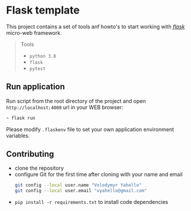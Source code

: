 # Flask template

This project contains a set of tools anf howto's to start working with [_flask_](http://flask.palletsprojects.com/en/1.1.x/) micro-web framework.

> Tools
> - `python 3.8`
> - `flask`
> - `pytest`

## Run application
Run script from the root directory of the project and open `http://localhost:4000` url in your WEB browser:
```bash
~ flask run
```

Please modify `.flaskenv` file to set your own application environment variables.

## Contributing

- clone the repository
- configure Git for the first time after cloning with your name and email
  ```bash
  git config --local user.name "Volodymyr Yahello"
  git config --local user.email "vyahello@gmail.com"
  ```
- `pip install -r requirements.txt` to install code dependencies
